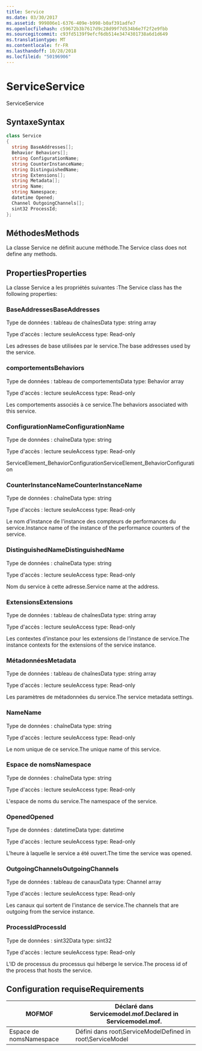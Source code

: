 ```yaml
---
title: Service
ms.date: 03/30/2017
ms.assetid: 999806e1-6376-409e-b998-b0af391adfe7
ms.openlocfilehash: c59672b3b7617d9c28d99f7d534b6e7f2f2e9fbb
ms.sourcegitcommit: c93fd5139f9efcf6db514e3474301738a6d1d649
ms.translationtype: MT
ms.contentlocale: fr-FR
ms.lasthandoff: 10/28/2018
ms.locfileid: "50196906"
---
```

# <a name="service"></a><span data-ttu-id="2f5ee-102">Service</span><span class="sxs-lookup"><span data-stu-id="2f5ee-102">Service</span></span>
<span data-ttu-id="2f5ee-103">Service</span><span class="sxs-lookup"><span data-stu-id="2f5ee-103">Service</span></span>  
  
## <a name="syntax"></a><span data-ttu-id="2f5ee-104">Syntaxe</span><span class="sxs-lookup"><span data-stu-id="2f5ee-104">Syntax</span></span>  
  
```csharp
class Service  
{  
  string BaseAddresses[];  
  Behavior Behaviors[];  
  string ConfigurationName;  
  string CounterInstanceName;  
  string DistinguishedName;  
  string Extensions[];  
  string Metadata[];  
  string Name;  
  string Namespace;  
  datetime Opened;  
  Channel OutgoingChannels[];  
  sint32 ProcessId;  
};  
```  
  
## <a name="methods"></a><span data-ttu-id="2f5ee-105">Méthodes</span><span class="sxs-lookup"><span data-stu-id="2f5ee-105">Methods</span></span>  
 <span data-ttu-id="2f5ee-106">La classe Service ne définit aucune méthode.</span><span class="sxs-lookup"><span data-stu-id="2f5ee-106">The Service class does not define any methods.</span></span>  
  
## <a name="properties"></a><span data-ttu-id="2f5ee-107">Properties</span><span class="sxs-lookup"><span data-stu-id="2f5ee-107">Properties</span></span>  
 <span data-ttu-id="2f5ee-108">La classe Service a les propriétés suivantes :</span><span class="sxs-lookup"><span data-stu-id="2f5ee-108">The Service class has the following properties:</span></span>  
  
### <a name="baseaddresses"></a><span data-ttu-id="2f5ee-109">BaseAddresses</span><span class="sxs-lookup"><span data-stu-id="2f5ee-109">BaseAddresses</span></span>  
 <span data-ttu-id="2f5ee-110">Type de données : tableau de chaînes</span><span class="sxs-lookup"><span data-stu-id="2f5ee-110">Data type: string array</span></span>  
  
 <span data-ttu-id="2f5ee-111">Type d'accès : lecture seule</span><span class="sxs-lookup"><span data-stu-id="2f5ee-111">Access type: Read-only</span></span>  
  
 <span data-ttu-id="2f5ee-112">Les adresses de base utilisées par le service.</span><span class="sxs-lookup"><span data-stu-id="2f5ee-112">The base addresses used by the service.</span></span>  
  
### <a name="behaviors"></a><span data-ttu-id="2f5ee-113">comportements</span><span class="sxs-lookup"><span data-stu-id="2f5ee-113">Behaviors</span></span>  
 <span data-ttu-id="2f5ee-114">Type de données : tableau de comportements</span><span class="sxs-lookup"><span data-stu-id="2f5ee-114">Data type: Behavior array</span></span>  
  
 <span data-ttu-id="2f5ee-115">Type d'accès : lecture seule</span><span class="sxs-lookup"><span data-stu-id="2f5ee-115">Access type: Read-only</span></span>  
  
 <span data-ttu-id="2f5ee-116">Les comportements associés à ce service.</span><span class="sxs-lookup"><span data-stu-id="2f5ee-116">The behaviors associated with this service.</span></span>  
  
### <a name="configurationname"></a><span data-ttu-id="2f5ee-117">ConfigurationName</span><span class="sxs-lookup"><span data-stu-id="2f5ee-117">ConfigurationName</span></span>  
 <span data-ttu-id="2f5ee-118">Type de données : chaîne</span><span class="sxs-lookup"><span data-stu-id="2f5ee-118">Data type: string</span></span>  
  
 <span data-ttu-id="2f5ee-119">Type d'accès : lecture seule</span><span class="sxs-lookup"><span data-stu-id="2f5ee-119">Access type: Read-only</span></span>  
  
 <span data-ttu-id="2f5ee-120">ServiceElement_BehaviorConfiguration</span><span class="sxs-lookup"><span data-stu-id="2f5ee-120">ServiceElement_BehaviorConfiguration</span></span>  
  
### <a name="counterinstancename"></a><span data-ttu-id="2f5ee-121">CounterInstanceName</span><span class="sxs-lookup"><span data-stu-id="2f5ee-121">CounterInstanceName</span></span>  
 <span data-ttu-id="2f5ee-122">Type de données : chaîne</span><span class="sxs-lookup"><span data-stu-id="2f5ee-122">Data type: string</span></span>  
  
 <span data-ttu-id="2f5ee-123">Type d'accès : lecture seule</span><span class="sxs-lookup"><span data-stu-id="2f5ee-123">Access type: Read-only</span></span>  
  
 <span data-ttu-id="2f5ee-124">Le nom d'instance de l'instance des compteurs de performances du service.</span><span class="sxs-lookup"><span data-stu-id="2f5ee-124">Instance name of the instance of the performance counters of the service.</span></span>  
  
### <a name="distinguishedname"></a><span data-ttu-id="2f5ee-125">DistinguishedName</span><span class="sxs-lookup"><span data-stu-id="2f5ee-125">DistinguishedName</span></span>  
 <span data-ttu-id="2f5ee-126">Type de données : chaîne</span><span class="sxs-lookup"><span data-stu-id="2f5ee-126">Data type: string</span></span>  
  
 <span data-ttu-id="2f5ee-127">Type d'accès : lecture seule</span><span class="sxs-lookup"><span data-stu-id="2f5ee-127">Access type: Read-only</span></span>  
  
 <span data-ttu-id="2f5ee-128">Nom du service à cette adresse.</span><span class="sxs-lookup"><span data-stu-id="2f5ee-128">Service name at the address.</span></span>  
  
### <a name="extensions"></a><span data-ttu-id="2f5ee-129">Extensions</span><span class="sxs-lookup"><span data-stu-id="2f5ee-129">Extensions</span></span>  
 <span data-ttu-id="2f5ee-130">Type de données : tableau de chaînes</span><span class="sxs-lookup"><span data-stu-id="2f5ee-130">Data type: string array</span></span>  
  
 <span data-ttu-id="2f5ee-131">Type d'accès : lecture seule</span><span class="sxs-lookup"><span data-stu-id="2f5ee-131">Access type: Read-only</span></span>  
  
 <span data-ttu-id="2f5ee-132">Les contextes d’instance pour les extensions de l’instance de service.</span><span class="sxs-lookup"><span data-stu-id="2f5ee-132">The instance contexts for the extensions of the service instance.</span></span>  
  
### <a name="metadata"></a><span data-ttu-id="2f5ee-133">Métadonnées</span><span class="sxs-lookup"><span data-stu-id="2f5ee-133">Metadata</span></span>  
 <span data-ttu-id="2f5ee-134">Type de données : tableau de chaînes</span><span class="sxs-lookup"><span data-stu-id="2f5ee-134">Data type: string array</span></span>  
  
 <span data-ttu-id="2f5ee-135">Type d'accès : lecture seule</span><span class="sxs-lookup"><span data-stu-id="2f5ee-135">Access type: Read-only</span></span>  
  
 <span data-ttu-id="2f5ee-136">Les paramètres de métadonnées du service.</span><span class="sxs-lookup"><span data-stu-id="2f5ee-136">The service metadata settings.</span></span>  
  
### <a name="name"></a><span data-ttu-id="2f5ee-137">Name</span><span class="sxs-lookup"><span data-stu-id="2f5ee-137">Name</span></span>  
 <span data-ttu-id="2f5ee-138">Type de données : chaîne</span><span class="sxs-lookup"><span data-stu-id="2f5ee-138">Data type: string</span></span>  
  
 <span data-ttu-id="2f5ee-139">Type d'accès : lecture seule</span><span class="sxs-lookup"><span data-stu-id="2f5ee-139">Access type: Read-only</span></span>  
  
 <span data-ttu-id="2f5ee-140">Le nom unique de ce service.</span><span class="sxs-lookup"><span data-stu-id="2f5ee-140">The unique name of this service.</span></span>  
  
### <a name="namespace"></a><span data-ttu-id="2f5ee-141">Espace de noms</span><span class="sxs-lookup"><span data-stu-id="2f5ee-141">Namespace</span></span>  
 <span data-ttu-id="2f5ee-142">Type de données : chaîne</span><span class="sxs-lookup"><span data-stu-id="2f5ee-142">Data type: string</span></span>  
  
 <span data-ttu-id="2f5ee-143">Type d'accès : lecture seule</span><span class="sxs-lookup"><span data-stu-id="2f5ee-143">Access type: Read-only</span></span>  
  
 <span data-ttu-id="2f5ee-144">L'espace de noms du service.</span><span class="sxs-lookup"><span data-stu-id="2f5ee-144">The namespace of the service.</span></span>  
  
### <a name="opened"></a><span data-ttu-id="2f5ee-145">Opened</span><span class="sxs-lookup"><span data-stu-id="2f5ee-145">Opened</span></span>  
 <span data-ttu-id="2f5ee-146">Type de données : datetime</span><span class="sxs-lookup"><span data-stu-id="2f5ee-146">Data type: datetime</span></span>  
  
 <span data-ttu-id="2f5ee-147">Type d'accès : lecture seule</span><span class="sxs-lookup"><span data-stu-id="2f5ee-147">Access type: Read-only</span></span>  
  
 <span data-ttu-id="2f5ee-148">L'heure à laquelle le service a été ouvert.</span><span class="sxs-lookup"><span data-stu-id="2f5ee-148">The time the service was opened.</span></span>  
  
### <a name="outgoingchannels"></a><span data-ttu-id="2f5ee-149">OutgoingChannels</span><span class="sxs-lookup"><span data-stu-id="2f5ee-149">OutgoingChannels</span></span>  
 <span data-ttu-id="2f5ee-150">Type de données : tableau de canaux</span><span class="sxs-lookup"><span data-stu-id="2f5ee-150">Data type: Channel array</span></span>  
  
 <span data-ttu-id="2f5ee-151">Type d'accès : lecture seule</span><span class="sxs-lookup"><span data-stu-id="2f5ee-151">Access type: Read-only</span></span>  
  
 <span data-ttu-id="2f5ee-152">Les canaux qui sortent de l'instance de service.</span><span class="sxs-lookup"><span data-stu-id="2f5ee-152">The channels that are outgoing from the service instance.</span></span>  
  
### <a name="processid"></a><span data-ttu-id="2f5ee-153">ProcessId</span><span class="sxs-lookup"><span data-stu-id="2f5ee-153">ProcessId</span></span>  
 <span data-ttu-id="2f5ee-154">Type de données : sint32</span><span class="sxs-lookup"><span data-stu-id="2f5ee-154">Data type: sint32</span></span>  
  
 <span data-ttu-id="2f5ee-155">Type d'accès : lecture seule</span><span class="sxs-lookup"><span data-stu-id="2f5ee-155">Access type: Read-only</span></span>  
  
 <span data-ttu-id="2f5ee-156">L'ID de processus du processus qui héberge le service.</span><span class="sxs-lookup"><span data-stu-id="2f5ee-156">The process id of the process that hosts the service.</span></span>  
  
## <a name="requirements"></a><span data-ttu-id="2f5ee-157">Configuration requise</span><span class="sxs-lookup"><span data-stu-id="2f5ee-157">Requirements</span></span>  
  
|<span data-ttu-id="2f5ee-158">MOF</span><span class="sxs-lookup"><span data-stu-id="2f5ee-158">MOF</span></span>|<span data-ttu-id="2f5ee-159">Déclaré dans Servicemodel.mof.</span><span class="sxs-lookup"><span data-stu-id="2f5ee-159">Declared in Servicemodel.mof.</span></span>|  
|---------|-----------------------------------|  
|<span data-ttu-id="2f5ee-160">Espace de noms</span><span class="sxs-lookup"><span data-stu-id="2f5ee-160">Namespace</span></span>|<span data-ttu-id="2f5ee-161">Défini dans root\ServiceModel</span><span class="sxs-lookup"><span data-stu-id="2f5ee-161">Defined in root\ServiceModel</span></span>|
